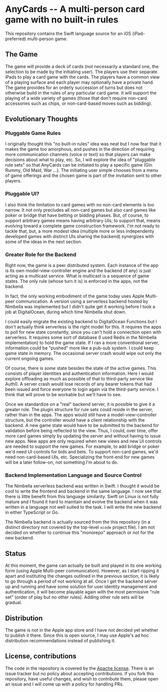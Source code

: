 # AnyCards -- A multi-person card game with no built-in rules

This repository contains the Swift language source for an iOS (iPad-preferred) multi-person game.

## The Game

The game will provide a deck of cards (not necessarily a standard one, the selection to be made by the initiating user).  The players use their separate iPads to play a card game with the cards.  The players have a common view of a playing surface and each player may optionally have a private hand.  The game provides for an orderly succession of turns but does not otherwise build in the rules of any particular card game.  It will support the playing of a wide variety of games (those that don't require non-card accessories such as chips, or non-card-based moves such as bidding).

## Evolutionary Thoughts

### Pluggable Game Rules

I originally thought this "no built-in rules" idea was neat but I now fear that it makes the game too amorphous, and pushes in the direction of requiring more communication channels (voice or text) so that players can make decisions about what to play, etc.  So, I will explore the idea of "pluggable rule sets" so that AnyCards can be initiated to play a specific game (Gin Rummy, Old Maid, War ...).  The initiating user simple chooses from a menu of game offerings and the chosen game is part of the invitation sent to other players.

### Pluggable UI?

I also think the limitation to card games with no non-card elements is too narrow.  It not only precludes all non-card games but also card games like poker or bridge that have betting or bidding phases.   But, of course, to support arbitrary games means having arbitrary UIs; to support that, means evolving toward a complete game construction framework.  I'm not ready to tackle that, but, a more modest idea (multiple more or less independenty developed games with distinct UIs sharing the backend) synergizes with some of the ideas in the next section.

### Greater Role for the Backend

Right now, the game is a peer distributed system.  Each instance of the app is its own model-view-controller engine and the backend (if any) is just acting as a multicast service.  What is multicast is a sequence of game states.  The only rule (whose turn it is) is enforced in the apps, not the backend.

In fact, the only working embodiment of the game today uses Apple Multi-peer communication.  A version using a serverless backend hosted by Nimbella was implemented but I didn't quite get it working before I took a job at DigitalOcean, during which time Nimbella shut down.

I could easily migrate the existing backend to DigitalOcean Functions but I don't actually think serverless is the right model for this.  It requires the apps to poll for new state constantly, since you can't hold a connection open with serverless.  It requires some sort of database (I used Redis in the Nimbella implementation) to hold the game state. If I ran a more conventional server, information could be "pushed" more like a pub-sub system.  I could keep game state in memory.  The occasional server crash would wipe out only the current ongoing games.

Of course, there is _some_ state besides the state of the active games.  This consists of player identities and authentication information.  Here I would explore offloading as much as possible of that to third-party service like Auth0.  A server crash would lose records of any bearer tokens that had been issued and force everyone to login again via the third-party service.  I think that will prove to be workable but we'll have to see.

Once we standardize on a "real" backend server, it is possible to give it a greater role.  The plugin structure for rule sets could reside in the server, rather than in the apps.  The apps would still have a model-view-controller structure, but the controller would have a client relationship with the backend.   A new game state would have to be submitted to the backend for validation before being reflected to the view.  Thus, I could, over time, offer more card games simply by updating the server and without having to issue new apps.  New apps are only required when new views and new UI controls are needed to support the new games.  For example, to add bridge or poker we'd need UI controls for bids and bets.  To support non-card games, we'd need non-card-based UIs, etc.  Specializing the front-end for new games will be a later follow-on, not something I'm about to do.

### Backend Implementation Language and Source Control

The Nimbella serverless backend was written in Swift.  I thought it would be cool to write the frontend and backend in the same language.  I now see that there is little benefit from this language similarity.  Swift on Linux is not fully mature and I found it hard to maintain and evolve the backend when it was written in a language not well suited to the task.  I will write the new backend in either TypeScript or Go.

The Nimbella backend is actually sourced from the this repository (in a distinct directory not covered by the top-level `xcode` project file).  I am not decided on whether to continue this "monorepo" approach or not for the new backend.

## Status

At this moment, the game can actually be built and played in its one working form (using Apple Multi-peer communication).  However, as I start ripping it apart and instituting the changes outlined in the previous section, it is likely to go through a period of not working at all.  Once I get the backend server up and running and have some solution for user identity management and authentication, it will become playable again with the most permissive "rule set" (order of play but no other rules).  Adding other rule sets will be gradual.

## Distribution

The game is not in the Apple app store and I have not decided yet whether to publish it there.  Since this is open source, I may use Apple's ad hoc distribution recommendations instead of publishing it.

## License, contributions

The code in the repository is covered by the [Apache license](http://www.apache.org/licenses/LICENSE-2.0).  There is an issue tracker but no policy about accepting contributions.   If you fork this repository, have useful changes, and wish to contribute them, please open an issue and I will come up with a policy for handling PRs.
